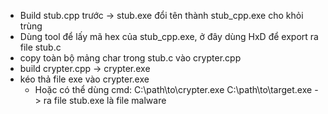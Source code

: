 - Build stub.cpp trước -> stub.exe đổi tên thành stub_cpp.exe cho khỏi trùng
- Dùng tool để lấy mã hex của stub_cpp.exe, ở đây dùng HxD để export ra file stub.c
- copy toàn bộ mảng char trong stub.c vào crypter.cpp
- build crypter.cpp -> crypter.exe
- kéo thả file exe vào crypter.exe
    + Hoặc có thể dùng cmd:
        C:\path\to\crypter.exe C:\path\to\target.exe
-> ra file stub.exe là file malware
